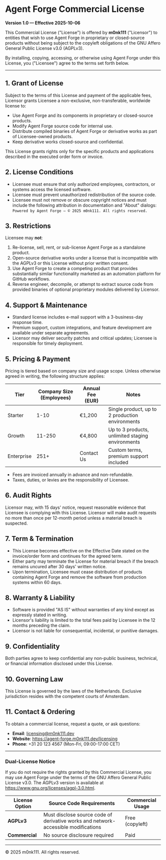 # Agent Forge Commercial License

**Version 1.0 — Effective 2025-10-06**

This Commercial License ("License") is offered by **m0nk111** ("Licensor") to entities that wish to use Agent Forge in proprietary or closed-source products without being subject to the copyleft obligations of the GNU Affero General Public License v3.0 (AGPLv3).

By installing, copying, accessing, or otherwise using Agent Forge under this License, you ("Licensee") agree to the terms set forth below.

---

## 1. Grant of License

Subject to the terms of this License and payment of the applicable fees, Licensor grants Licensee a non-exclusive, non-transferable, worldwide license to:

- Use Agent Forge and its components in proprietary or closed-source products.
- Modify Agent Forge source code for internal use.
- Distribute compiled binaries of Agent Forge or derivative works as part of Licensee-owned products.
- Keep derivative works closed-source and confidential.

This License grants rights only for the specific products and applications described in the executed order form or invoice.

## 2. License Conditions

- Licensee must ensure that only authorized employees, contractors, or systems access the licensed software.
- Licensee must prevent unauthorized redistribution of the source code.
- Licensee must not remove or obscure copyright notices and must include the following attribution in documentation and "About" dialogs:  
  `Powered by Agent Forge — © 2025 m0nk111. All rights reserved.`

## 3. Restrictions

Licensee may **not**:

1. Re-license, sell, rent, or sub-license Agent Forge as a standalone product.
2. Open-source derivative works under a license that is incompatible with the AGPLv3 or this License without prior written consent.
3. Use Agent Forge to create a competing product that provides substantially similar functionality marketed as an automation platform for GitHub workflows.
4. Reverse engineer, decompile, or attempt to extract source code from provided binaries of optional proprietary modules delivered by Licensor.

## 4. Support & Maintenance

- Standard license includes e-mail support with a 3-business-day response time.
- Premium support, custom integrations, and feature development are available under separate agreements.
- Licensor may deliver security patches and critical updates; Licensee is responsible for timely deployment.

## 5. Pricing & Payment

Pricing is tiered based on company size and usage scope. Unless otherwise agreed in writing, the following structure applies:

| Tier | Company Size (Employees) | Annual Fee (EUR) | Notes |
|------|--------------------------|------------------|-------|
| Starter | 1-10 | €1,200 | Single product, up to 2 production environments |
| Growth | 11-250 | €4,800 | Up to 3 products, unlimited staging environments |
| Enterprise | 251+ | Contact Us | Custom terms, premium support included |

- Fees are invoiced annually in advance and non-refundable.
- Taxes, duties, or levies are the responsibility of Licensee.

## 6. Audit Rights

Licensor may, with 15 days' notice, request reasonable evidence that Licensee is complying with this License. Licensor will make audit requests no more than once per 12-month period unless a material breach is suspected.

## 7. Term & Termination

- This License becomes effective on the Effective Date stated on the invoice/order form and continues for the agreed term.
- Either party may terminate the License for material breach if the breach remains uncured after 30 days' written notice.
- Upon termination, Licensee must cease distribution of products containing Agent Forge and remove the software from production systems within 60 days.

## 8. Warranty & Liability

- Software is provided "AS IS" without warranties of any kind except as expressly stated in writing.
- Licensor's liability is limited to the total fees paid by Licensee in the 12 months preceding the claim.
- Licensor is not liable for consequential, incidental, or punitive damages.

## 9. Confidentiality

Both parties agree to keep confidential any non-public business, technical, or financial information disclosed under this License.

## 10. Governing Law

This License is governed by the laws of the Netherlands. Exclusive jurisdiction resides with the competent courts of Amsterdam.

## 11. Contact & Ordering

To obtain a commercial license, request a quote, or ask questions:

- **Email**: licensing@m0nk111.dev
- **Website**: https://agent-forge.m0nk111.dev/licensing
- **Phone**: +31 20 123 4567 (Mon-Fri, 09:00-17:00 CET)

---

### Dual-License Notice

If you do not require the rights granted by this Commercial License, you may use Agent Forge under the terms of the GNU Affero General Public License v3.0. The AGPLv3 version is available at <https://www.gnu.org/licenses/agpl-3.0.html>.

| License Option | Source Code Requirements | Commercial Usage |
|----------------|--------------------------|------------------|
| **AGPLv3**     | Must disclose source code of derivative works and network-accessible modifications | Free (copyleft) |
| **Commercial** | No source disclosure required | Paid |

---

© 2025 m0nk111. All rights reserved.
